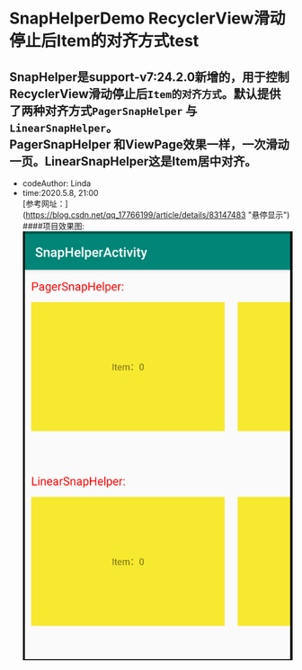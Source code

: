 SnapHelperDemo RecyclerView滑动停止后Item的对齐方式test
=======

SnapHelper是support-v7:24.2.0新增的，用于控制RecyclerView滑动停止后`Item的对齐方式`。默认提供了两种对齐方式`PagerSnapHelper` 与 `LinearSnapHelper`。<br>
PagerSnapHelper 和ViewPage效果一样，一次滑动一页。LinearSnapHelper这是Item居中对齐。
-------
* codeAuthor: Linda
* time:2020.5.8, 21:00<br>
[参考网址：] (https://blog.csdn.net/qq_17766199/article/details/83147483 "悬停显示")<br>
####项目效果图:<br>
![image](https://github.com/Liang333/SnapHelperTest/blob/master/Image/1.png)
